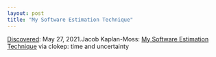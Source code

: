 ```yaml
---
layout: post
title: "My Software Estimation Technique"
---
```

[Discovered](http://rolandtanglao.com/2020/07/29/p1-blogthis-checkvist-list-links-to-blog/): May 27, 2021.Jacob Kaplan-Moss: [My Software Estimation Technique](https://jacobian.org/2021/may/25/my-estimation-technique/) via clokep: time and uncertainty
